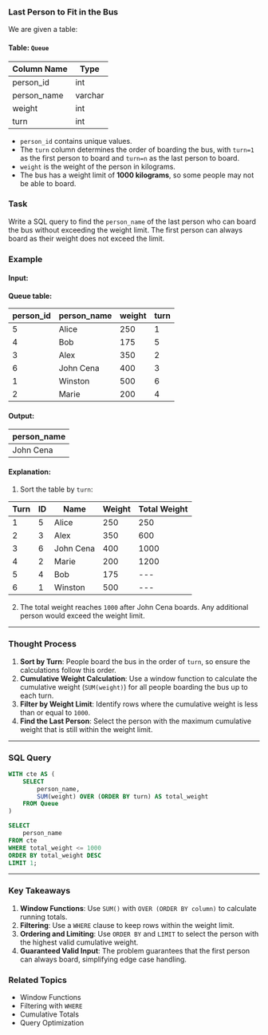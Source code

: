### Last Person to Fit in the Bus
We are given a table:

#### Table: `Queue`

| Column Name | Type    |
|-------------|---------|
| person_id   | int     |
| person_name | varchar |
| weight      | int     |
| turn        | int     |

- `person_id` contains unique values.
- The `turn` column determines the order of boarding the bus, with `turn=1` as the first person to board and `turn=n` as the last person to board.
- `weight` is the weight of the person in kilograms.
- The bus has a weight limit of **1000 kilograms**, so some people may not be able to board.

### Task
Write a SQL query to find the `person_name` of the last person who can board the bus without exceeding the weight limit. The first person can always board as their weight does not exceed the limit.

### Example
#### Input:
**Queue table:**

| person_id | person_name | weight | turn |
|-----------|-------------|--------|------|
| 5         | Alice       | 250    | 1    |
| 4         | Bob         | 175    | 5    |
| 3         | Alex        | 350    | 2    |
| 6         | John Cena   | 400    | 3    |
| 1         | Winston     | 500    | 6    |
| 2         | Marie       | 200    | 4    |

#### Output:

| person_name |
|-------------|
| John Cena   |

#### Explanation:
1. Sort the table by `turn`:

| Turn | ID | Name      | Weight | Total Weight |
|------|----|-----------|--------|--------------|
| 1    | 5  | Alice     | 250    | 250          |
| 2    | 3  | Alex      | 350    | 600          |
| 3    | 6  | John Cena | 400    | 1000         | (last person to board)
| 4    | 2  | Marie     | 200    | 1200         | (cannot board)
| 5    | 4  | Bob       | 175    | ---          |
| 6    | 1  | Winston   | 500    | ---          |

2. The total weight reaches `1000` after John Cena boards. Any additional person would exceed the weight limit.

---

### Thought Process
1. **Sort by Turn**: People board the bus in the order of `turn`, so ensure the calculations follow this order.
2. **Cumulative Weight Calculation**: Use a window function to calculate the cumulative weight (`SUM(weight)`) for all people boarding the bus up to each turn.
3. **Filter by Weight Limit**: Identify rows where the cumulative weight is less than or equal to `1000`.
4. **Find the Last Person**: Select the person with the maximum cumulative weight that is still within the weight limit.

---

### SQL Query
```sql
WITH cte AS (
    SELECT 
        person_name, 
        SUM(weight) OVER (ORDER BY turn) AS total_weight
    FROM Queue
)

SELECT 
    person_name
FROM cte
WHERE total_weight <= 1000
ORDER BY total_weight DESC
LIMIT 1;
```

---

### Key Takeaways
1. **Window Functions**: Use `SUM()` with `OVER (ORDER BY column)` to calculate running totals.
2. **Filtering**: Use a `WHERE` clause to keep rows within the weight limit.
3. **Ordering and Limiting**: Use `ORDER BY` and `LIMIT` to select the person with the highest valid cumulative weight.
4. **Guaranteed Valid Input**: The problem guarantees that the first person can always board, simplifying edge case handling.

### Related Topics
- Window Functions
- Filtering with `WHERE`
- Cumulative Totals
- Query Optimization
